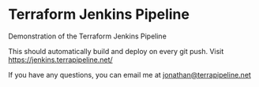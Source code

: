# Terraform Jenkins Pipeline
Demonstration of the Terraform Jenkins Pipeline

This should automatically build and deploy on every git push.  Visit https://jenkins.terrapipeline.net/

If you have any questions, you can email me at jonathan@terrapipeline.net
